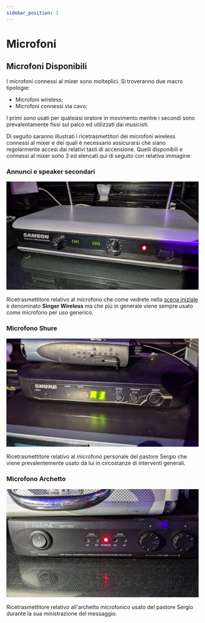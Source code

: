 ```yaml
---
sidebar_position: 3
---
```

# Microfoni

## Microfoni Disponibili
I microfoni connessi al mixer sono molteplici. Si troveranno due macro tipologie:
- Microfoni wireless; 
- Microfoni connessi via cavo; 

I primi sono usati per qualsiasi oratore in movimento mentre i secondi sono prevalentamente fissi sul palco ed utilizzati dai musicisti.

Di seguito saranno illustrati i ricetrasmettitori dei microfoni wireless connessi al mixer e dei quali è necessario assicurarsi che siano regolarmente accesi dai relativi tasti di accensione. 
Quelli disponibili e connessi al mixer sono 3 ed elencati qui di seguito con relativa immagine:
### Annunci e speaker secondari

![Samson](../../static/img/Production/Samson%20annunci.jpg)

Ricetrasmettitore relativo al microfono che come vedrete nella [scena iniziale](./Primi%20Test.md) è denominato **Singer Wireless** ma che più in generale viene sempre usato come microfono per uso generico.

### Microfono Shure

![Past Shure](../../static/img/Production/Shure%20Past.jpg)

Ricetrasmettitore relativo al microfono personale del pastore Sergio che viene prevalentemente usato da lui in circostanze di interventi generali.

### Microfono Archetto

![Archetto Past](../../static/img/Production/Karma.jpg)

Ricetrasmettitore relativo all'archetto microfonico usato del pastore Sergio durante la sua ministrazione del messaggio. 


